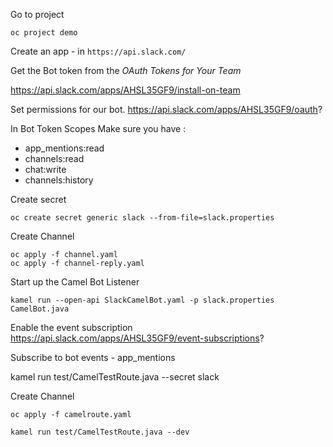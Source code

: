 
Go to project
```
oc project demo
```

Create an app - in `https://api.slack.com/`

Get the Bot token from the *OAuth Tokens for Your Team*

https://api.slack.com/apps/AHSL35GF9/install-on-team


Set permissions for our bot.
https://api.slack.com/apps/AHSL35GF9/oauth?

In Bot Token Scopes
Make sure you have : 
 - app_mentions:read
 - channels:read
 - chat:write
 - channels:history


Create secret

```
oc create secret generic slack --from-file=slack.properties
```

Create Channel

```
oc apply -f channel.yaml
oc apply -f channel-reply.yaml
```


Start up the Camel Bot Listener 

```
kamel run --open-api SlackCamelBot.yaml -p slack.properties CamelBot.java
```

Enable the event subscription
https://api.slack.com/apps/AHSL35GF9/event-subscriptions?

Subscribe to bot events
    - app_mentions


kamel run test/CamelTestRoute.java --secret slack





Create Channel
```
oc apply -f camelroute.yaml
```

```
kamel run test/CamelTestRoute.java --dev 
```